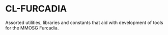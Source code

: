 # CL-FURCADIA

Assorted utilities, libraries and constants that aid with development of tools for the MMOSG Furcadia.
